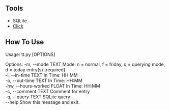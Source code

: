 ## Tools
- SQLite 
- [Click](https://click.palletsprojects.com/en/8.1.x/)

## How To Use
Usage: tt.py [OPTIONS]

Options:
  -m, --mode TEXT            Mode: n = normal, f = friday, q = querying mode,  
                             d = today entry(s)  [required]  
  -i, --in-time TEXT         In Time: HH:MM  
  -o, --out-time TEXT        In Time: HH:MM  
  -hw, --hours-worked FLOAT  In Time: HH:MM  
  -c, --comment TEXT         Comment for entry  
  -q, --query TEXT           SQLite query  
  --help                     Show this message and exit.  
